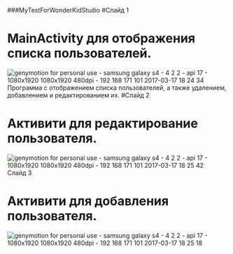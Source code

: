 ###MyTestForWonderKidStudio
#Cлайд 1
# MainActivity для отображения списка пользователей.

![genymotion for personal use - samsung galaxy s4 - 4 2 2 - api 17 - 1080x1920 1080x1920 480dpi - 192 168 171 101 2017-03-17 18 24 34](https://cloud.githubusercontent.com/assets/24555227/24050236/454dcb50-0b3f-11e7-9372-4313deaa14ba.png)
Программа с отображением списка пользователей, а также удалением, добавлением и редактированием их.
#Cлайд 2
# Активити для редактирование пользователя.
![genymotion for personal use - samsung galaxy s4 - 4 2 2 - api 17 - 1080x1920 1080x1920 480dpi - 192 168 171 101 2017-03-17 18 25 42](https://cloud.githubusercontent.com/assets/24555227/24050356/a301c9c2-0b3f-11e7-9aa8-5483fb700aca.png)
Cлайд 3
# Активити для добавления пользователя.
![genymotion for personal use - samsung galaxy s4 - 4 2 2 - api 17 - 1080x1920 1080x1920 480dpi - 192 168 171 101 2017-03-17 18 25 18](https://cloud.githubusercontent.com/assets/24555227/24050430/d31f6240-0b3f-11e7-81f3-a96688c8cb58.png)
